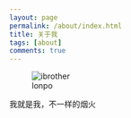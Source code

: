 ```yaml
---
layout: page
permalink: /about/index.html
title: 关于我
tags: [about]
comments: true
---
```

<figure>
  <img src="{{ site.url }}/images/moe.png" alt="ibrother">
  <figcaption>lonpo</figcaption>
</figure>

<div class="alert alert-success" role="alert">
    我就是我，不一样的烟火
</div>
